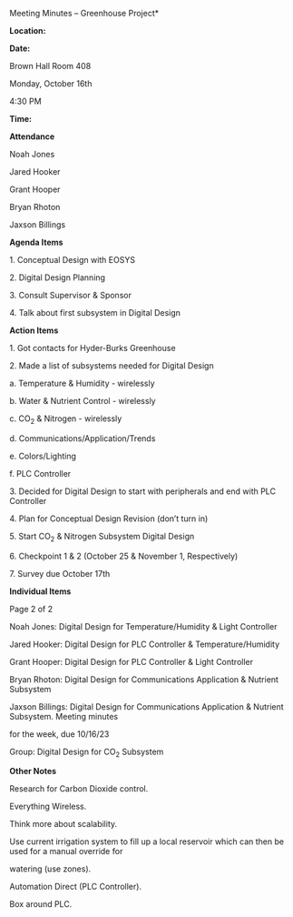 ﻿<a name="br1"></a> 

Meeting Minutes – Greenhouse Project*

**Location:**

**Date:**

Brown Hall Room 408

Monday, October 16th

4:30 PM

**Time:**

**Attendance**

Noah Jones

Jared Hooker

Grant Hooper

Bryan Rhoton

Jaxson Billings

**Agenda Items**

1\. Conceptual Design with EOSYS

2\. Digital Design Planning

3\. Consult Supervisor & Sponsor

4\. Talk about first subsystem in Digital Design

**Action Items**

1\. Got contacts for Hyder-Burks Greenhouse

2\. Made a list of subsystems needed for Digital Design

a. Temperature & Humidity - wirelessly

b. Water & Nutrient Control - wirelessly

c. CO<sub>2</sub> & Nitrogen - wirelessly

d. Communications/Application/Trends

e. Colors/Lighting

f. PLC Controller

3\. Decided for Digital Design to start with peripherals and end with PLC Controller

4\. Plan for Conceptual Design Revision (don’t turn in)

5\. Start CO<sub>2</sub> & Nitrogen Subsystem Digital Design

6\. Checkpoint 1 & 2 (October 25 & November 1, Respectively)

7\. Survey due October 17th

**Individual Items**



<a name="br2"></a> 

Page 2 of 2

Noah Jones: Digital Design for Temperature/Humidity & Light Controller

Jared Hooker: Digital Design for PLC Controller & Temperature/Humidity

Grant Hooper: Digital Design for PLC Controller & Light Controller

Bryan Rhoton: Digital Design for Communications Application & Nutrient Subsystem

Jaxson Billings: Digital Design for Communications Application & Nutrient Subsystem. Meeting minutes

for the week, due 10/16/23

Group: Digital Design for CO<sub>2</sub> Subsystem

**Other Notes**

Research for Carbon Dioxide control.

Everything Wireless.

Think more about scalability.

Use current irrigation system to fill up a local reservoir which can then be used for a manual override for

watering (use zones).

Automation Direct (PLC Controller).

Box around PLC.


